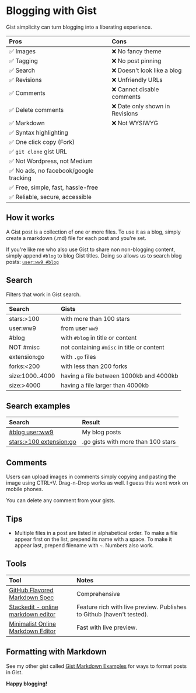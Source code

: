 # Blogging with Gist

Gist simplicity can turn blogging into a liberating experience.

**Pros**|**Cons**
:-----|:-----
✅ Images|❌ No fancy theme
✅ Tagging|❌ No post pinning
✅ Search|❌ Doesn't look like a blog
✅ Revisions|❌ Unfriendly URLs
✅ Comments|❌ Cannot disable comments
✅ Delete comments|❌ Date only shown in Revisions
✅ Markdown|❌ Not WYSIWYG
✅ Syntax highlighting|
✅ One click copy (Fork)|
✅ `git clone` gist URL|
✅ Not Wordpress, not Medium|
✅ No ads, no facebook/google tracking|
✅ Free, simple, fast, hassle-free|
✅ Reliable, secure, accessible|

## How it works

A Gist post is a collection of one or more files. To use it as a blog, simply create a markdown (.md) file for each post and you're set.

If you're like me who also use Gist to share non non-blogging content, simply append `#blog` to blog Gist titles. Doing so allows us to search blog posts: [`user:ww9 #blog`](https://gist.github.com/search?utf8=%E2%9C%93&q=user%3Aww9+%23blog)

## Search

Filters that work in Gist search.

**Search**|**Gists**
:-----|:-----
stars:>100|with more than 100 stars
user:ww9|from user `ww9`
#blog|with `#blog` in title or content
NOT #misc|not containing `#misc` in title or content
extension:go|with `.go` files
forks:<200|with less than 200 forks
size:1000..4000|having a file between 1000kb and 4000kb
size:>4000|having a file larger than 4000kb

## Search examples

**Search**|**Result**
:-----|:-----
[#blog user:ww9](https://gist.github.com/search?utf8=%E2%9C%93&q=%23blog+user%3Aww9)|My blog posts
[stars:>100 extension:go](https://gist.github.com/search?utf8=%E2%9C%93&q=stars%3A%3E100+extension%3Ago&ref=searchresults)|.go gists with more than 100 stars

## Comments

Users can upload images in comments simply copying and pasting the image using CTRL+V. Drag-n-Drop works as well. I guess this wont work on mobile phones.

You can delete any comment from your gists.

## Tips

- Multiple files in a post are listed in alphabetical order. To make a file appear first on the list, prepend its name with a space. To make it appear last, prepend filename with `~`. Numbers also work.

## Tools

**Tool**|**Notes**
:-----|:-----
[GitHub Flavored Markdown Spec](https://github.github.com/gfm/)|Comprehensive
[Stackedit - online markdown editor](https://stackedit.io)|Feature rich with live preview. Publishes to Github (haven't tested).
[Minimalist Online Markdown Editor](http://markdown.pioul.fr/)|Fast with live preview.

## Formatting with Markdown

See my other gist called [Gist Markdown Examples](https://gist.github.com/ww9/44f08d44327a40d2ab309a349bebec57) for ways to format posts in Gist.

**Happy blogging!**